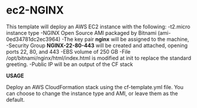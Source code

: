 # ec2-NGINX

This template will deploy an AWS EC2 instance with the following:
	-t2.micro instance type
	-NGINX Open Source AMI packaged by Bitnami (ami-0ed34781dc2ec3964)
	-The key pair **nginx** will be assigned to the machine, 
	-Security Group **NGINX-22-80-443** will be created and attached, opening ports 22, 80, and 443
	-EBS volume of 250 GB
	-File /opt/bitnami/nginx/html/index.html is modified at init to replace the standard greeting.
	-Public IP will be an output of the CF stack

**USAGE**

Deploy an AWS CloudFormation stack using the cf-template.yml file. You can choose to change the instance type and AMI, or leave them as the default. 
